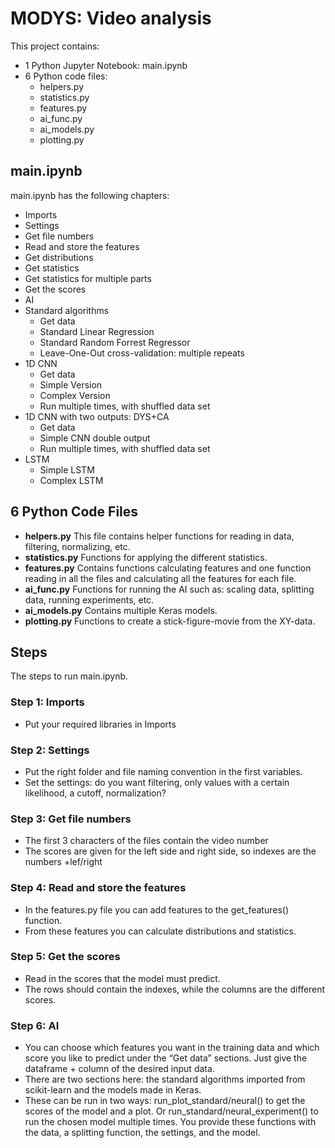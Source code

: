 # MODYS: Video analysis
This project contains:
*	1 Python Jupyter Notebook: main.ipynb
*	6 Python code files:
    *	helpers.py
    *	statistics.py
    *	features.py
    *	ai_func.py
    *	ai_models.py
    *	plotting.py
## main.ipynb
main.ipynb has the following chapters:
*	Imports
*	Settings
*	Get file numbers
*	Read and store the features
  *	Get distributions
  *	Get statistics
  *	Get statistics for multiple parts
*	Get the scores
*	AI
  *	Standard algorithms
    *	Get data 
    *	Standard Linear Regression
    *	Standard Random Forrest Regressor
    *	Leave-One-Out cross-validation: multiple repeats
  *	1D CNN
    *	Get data 
    *	Simple Version
    *	Complex Version
    *	Run multiple times, with shuffled data set
  *	1D CNN with two outputs: DYS+CA
    *	Get data
    *	Simple CNN double output
    *	Run multiple times, with shuffled data set
  *	LSTM
    *	Simple LSTM
    *	Complex LSTM
## 6 Python Code Files
*	**helpers.py**
This file contains helper functions for reading in data, filtering, normalizing, etc. 
*	**statistics.py**
Functions for applying the different statistics.
*	**features.py**
Contains functions calculating features and one function reading in all the files and calculating all the features for each file.
*	**ai_func.py**
Functions for running the AI such as: scaling data, splitting data, running experiments, etc.
*	**ai_models.py**
Contains multiple Keras models.
*	**plotting.py**
Functions to create a stick-figure-movie from the XY-data. 

## Steps
The steps to run main.ipynb.
### Step 1: Imports
*	Put your required libraries in Imports
### Step 2: Settings
*	Put the right folder and file naming convention in the first variables.
*	Set the settings: do you want filtering, only values with a certain likelihood, a cutoff, normalization?
### Step 3: Get file numbers
*	The first 3 characters of the files contain the video number
*	The scores are given for the left side and right side, so indexes are the numbers +lef/right
### Step 4: Read and store the features
*	In the features.py file you can add features to the get_features() function.
*	From these features you can calculate distributions and statistics.
### Step 5: Get the scores
*	Read in the scores that the model must predict. 
*	The rows should contain the indexes, while the columns are the different scores.
### Step 6: AI
*	You can choose which features you want in the training data and which score you like to predict under the “Get data” sections. Just give the dataframe + column of the desired input data.
*	There are two sections here: the standard algorithms imported from scikit-learn and the models made in Keras. 
*	These can be run in two ways: run_plot_standard/neural() to get the scores of the model and a plot. Or run_standard/neural_experiment() to run the chosen model multiple times. You provide these functions with the data, a splitting function, the settings, and the model.



